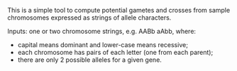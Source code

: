 This is a simple tool to compute potential gametes and crosses
from sample chromosomes expressed as strings of allele characters.

Inputs: one or two chromosome strings, e.g. AABb aAbb, where:
 * capital means dominant and lower-case means recessive;
 * each chromosome has pairs of each letter (one from each parent);
 * there are only 2 possible alleles for a given gene.

